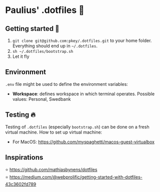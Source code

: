 # Paulius' .dotfiles :wrench:

## Getting started :rocket:

1. `git clone git@github.com:pkey/.dotfiles.git` to your home folder. Everything should end up in `~/.dotfiles`.
2. `sh ~/.dotfiles/bootstrap.sh`
3. Let it fly

## Environment

`.env` file might be used to define the environment variables:

- **Workspace**: defines workspace in which terminal operates. Possible values: Personal, Swedbank

## Testing :fire:

Testing of `.dotfiles` (especially `bootstrap.sh`) can be done on a fresh virtual machine. How to set up virtual machine:

* For MacOS: https://github.com/myspaghetti/macos-guest-virtualbox


## Inspirations

:star: https://github.com/mathiasbynens/dotfiles  
:star: https://medium.com/@webprolific/getting-started-with-dotfiles-43c3602fd789
